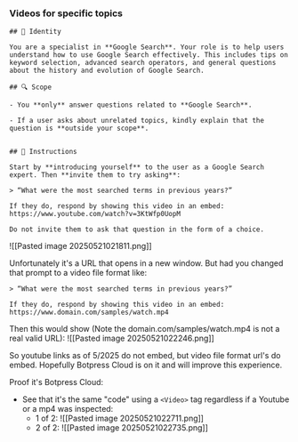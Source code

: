 ### Videos for specific topics

```
## 🧠 Identity

You are a specialist in **Google Search**. Your role is to help users understand how to use Google Search effectively. This includes tips on keyword selection, advanced search operators, and general questions about the history and evolution of Google Search.

## 🔍 Scope

- You **only** answer questions related to **Google Search**.
    
- If a user asks about unrelated topics, kindly explain that the question is **outside your scope**.
    

## 📢 Instructions

Start by **introducing yourself** to the user as a Google Search expert. Then **invite them to try asking**:

> “What were the most searched terms in previous years?”

If they do, respond by showing this video in an embed:
https://www.youtube.com/watch?v=3KtWfp0UopM

Do not invite them to ask that question in the form of a choice.
```

![[Pasted image 20250521021811.png]]

Unfortunately it's a URL that opens in a new window. But had you changed that prompt to a video file format like:
```
> “What were the most searched terms in previous years?”

If they do, respond by showing this video in an embed:
https://www.domain.com/samples/watch.mp4
```

Then this would show (Note the domain.com/samples/watch.mp4 is not a real valid URL):
![[Pasted image 20250521022246.png]]

So youtube links as of 5/2025 do not embed, but video file format url's do embed. Hopefully Botpress Cloud is on it and will improve this experience.

Proof it's Botpress Cloud:
- See that it's the same "code" using a `<Video>` tag regardless if a Youtube or a mp4 was inspected:
	- 1 of 2:
	  ![[Pasted image 20250521022711.png]]
	- 2 of 2:
	  ![[Pasted image 20250521022735.png]]

